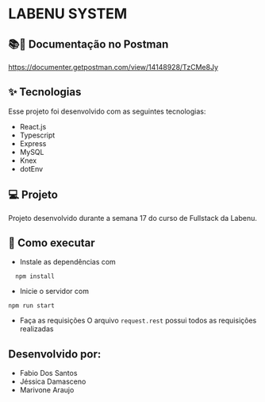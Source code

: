 #  LABENU SYSTEM

## 📚📰 Documentação no Postman
https://documenter.getpostman.com/view/14148928/TzCMe8Jy

## ✨ Tecnologias
Esse projeto foi desenvolvido com as seguintes tecnologias:

* React.js
* Typescript
* Express
* MySQL
* Knex
* dotEnv

## 💻 Projeto
Projeto desenvolvido durante a semana 17 do curso de Fullstack da Labenu. 

## 🚀 Como executar
* Instale as dependências com
```
  npm install
 ```
* Inicie o servidor com
 ```
 npm run start
 ```
* Faça as requisições
O arquivo ```request.rest``` possui todos as requisições realizadas

## Desenvolvido por:
* Fabio Dos Santos
* Jéssica Damasceno
* Marivone Araujo
